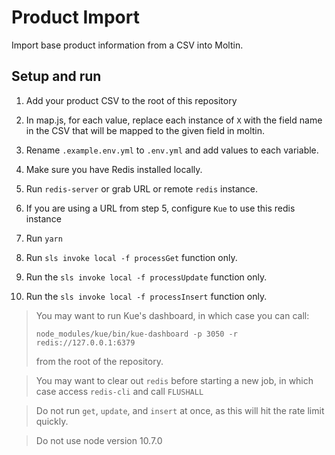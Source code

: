 # Product Import
Import base product information from a CSV into Moltin.

## Setup and run
1. Add your product CSV to the root of this repository

2. In map.js, for each value, replace each instance of `X` with the field name in the CSV that will be mapped to the given field in moltin.

3. Rename `.example.env.yml` to `.env.yml` and add values to each variable.

4. Make sure you have Redis installed locally.

5. Run `redis-server` or grab URL or remote `redis` instance.

6. If you are  using a URL from step 5, configure `Kue` to use this redis instance

7. Run `yarn`

8. Run `sls invoke local -f processGet` function only.

9. Run the `sls invoke local -f processUpdate` function only.

10. Run the `sls invoke local -f processInsert` function only.

> You may want to run Kue's dashboard, in which case you can call:
>
> `node_modules/kue/bin/kue-dashboard -p 3050 -r redis://127.0.0.1:6379`
>
> from the root of the repository.

> You may want to clear out `redis` before starting a new job, in which case access `redis-cli` and call `FLUSHALL`

> Do not run `get`, `update`, and `insert` at once, as this will hit the rate limit quickly.

> Do not use node version 10.7.0
